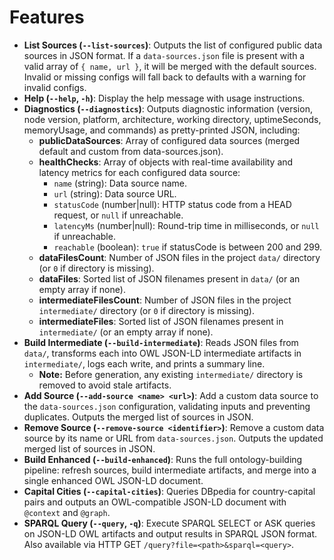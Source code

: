 # Features

- **List Sources (`--list-sources`)**: Outputs the list of configured public data sources in JSON format. If a `data-sources.json` file is present with a valid array of `{ name, url }`, it will be merged with the default sources. Invalid or missing configs will fall back to defaults with a warning for invalid configs.
- **Help (`--help`, `-h`)**: Display the help message with usage instructions.
- **Diagnostics (`--diagnostics`)**: Outputs diagnostic information (version, node version, platform, architecture, working directory, uptimeSeconds, memoryUsage, and commands) as pretty-printed JSON, including:
  - **publicDataSources**: Array of configured data sources (merged default and custom from data-sources.json).
  - **healthChecks**: Array of objects with real-time availability and latency metrics for each configured data source:
    - `name` (string): Data source name.
    - `url` (string): Data source URL.
    - `statusCode` (number|null): HTTP status code from a HEAD request, or `null` if unreachable.
    - `latencyMs` (number|null): Round-trip time in milliseconds, or `null` if unreachable.
    - `reachable` (boolean): `true` if statusCode is between 200 and 299.
  - **dataFilesCount**: Number of JSON files in the project `data/` directory (or `0` if directory is missing).
  - **dataFiles**: Sorted list of JSON filenames present in `data/` (or an empty array if none).
  - **intermediateFilesCount**: Number of JSON files in the project `intermediate/` directory (or `0` if directory is missing).
  - **intermediateFiles**: Sorted list of JSON filenames present in `intermediate/` (or an empty array if none).
- **Build Intermediate (`--build-intermediate`)**: Reads JSON files from `data/`, transforms each into OWL JSON-LD intermediate artifacts in `intermediate/`, logs each write, and prints a summary line.
  - **Note:** Before generation, any existing `intermediate/` directory is removed to avoid stale artifacts.
- **Add Source (`--add-source <name> <url>`)**: Add a custom data source to the `data-sources.json` configuration, validating inputs and preventing duplicates. Outputs the merged list of sources in JSON.
- **Remove Source (`--remove-source <identifier>`)**: Remove a custom data source by its name or URL from `data-sources.json`. Outputs the updated merged list of sources in JSON.
- **Build Enhanced (`--build-enhanced`)**: Runs the full ontology-building pipeline: refresh sources, build intermediate artifacts, and merge into a single enhanced OWL JSON-LD document.
- **Capital Cities (`--capital-cities`)**: Queries DBpedia for country-capital pairs and outputs an OWL-compatible JSON-LD document with `@context` and `@graph`.
- **SPARQL Query (`--query`, `-q`)**: Execute SPARQL SELECT or ASK queries on JSON-LD OWL artifacts and output results in SPARQL JSON format. Also available via HTTP GET `/query?file=<path>&sparql=<query>`.
